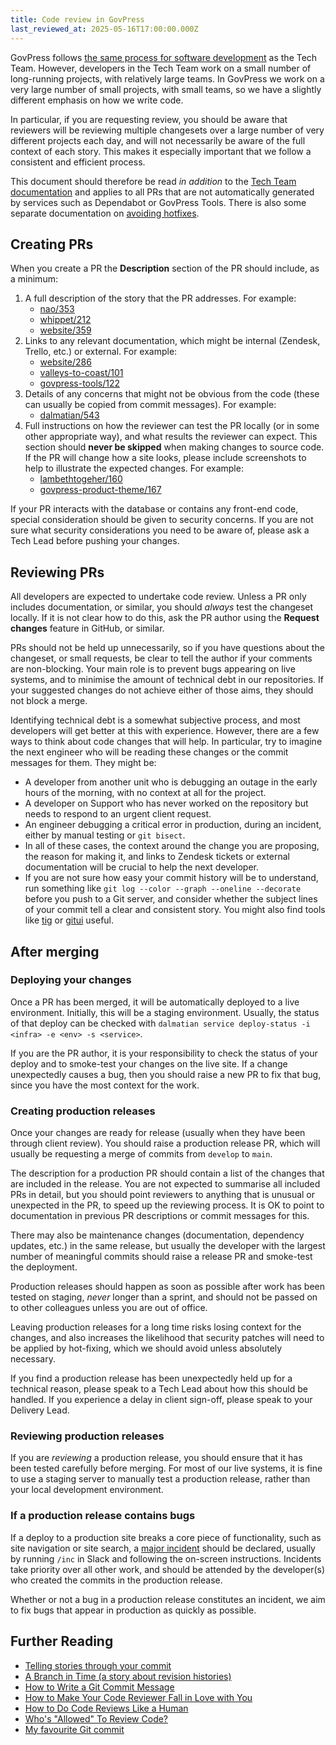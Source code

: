 ```yaml
---
title: Code review in GovPress
last_reviewed_at: 2025-05-16T17:00:00.000Z
---
```



GovPress follows [the same process for software development](/tech/how-we-do-development/) as the Tech Team. However, developers in the Tech Team work on a small number of long-running projects, with relatively large teams. In GovPress we work on a very large number of small projects, with small teams, so we have a slightly different emphasis on how we write code.

In particular, if you are requesting review, you should be aware that reviewers will be reviewing multiple changesets over a large number of very different projects each day, and will not necessarily be aware of the full context of each story. This makes it especially important that we follow a consistent and efficient process.

This document should therefore be read _in addition_ to the [Tech Team documentation](/tech/how-we-do-development/) and applies to all PRs that are not automatically generated by services such as Dependabot or GovPress Tools. There is also some separate documentation on [avoiding hotfixes](/govpress-unit/hotfixing/).

## Creating PRs

When you create a PR the **Description** section of the PR should include, as a minimum:

1. A full description of the story that the PR addresses. For example:
    * [nao/353](https://github.com/dxw/nao/pull/353)
    * [whippet/212](https://github.com/dxw/whippet/pull/212)
    * [website/359](https://github.com/dxw/website/pull/359)
1. Links to any relevant documentation, which might be internal (Zendesk, Trello, etc.) or external. For example:
    * [website/286](https://github.com/dxw/website/pull/286)
    * [valleys-to-coast/101](https://github.com/dxw/valleys-to-coast/pull/101)
    * [govpress-tools/122](https://github.com/dxw/govpress-tools/pull/122)
1. Details of any concerns that might not be obvious from the code (these can usually be copied from commit messages). For example:
    * [dalmatian/543](https://github.com/dxw/dalmatian/pull/543)
1. Full instructions on how the reviewer can test the PR locally (or in some other appropriate way), and what results the reviewer can expect. This section should **never be skipped** when making changes to source code. If the PR will change how a site looks, please include screenshots to help to illustrate the expected changes. For example:
    * [lambethtogeher/160](https://github.com/dxw/lambethtogether/pull/160)
    * [govpress-product-theme/167](https://github.com/dxw/govpress-product-theme/pull/167)

If your PR interacts with the database or contains any front-end code, special consideration should be given to security concerns. If you are not sure what security considerations you need to be aware of, please ask a Tech Lead before pushing your changes.

## Reviewing PRs

All developers are expected to undertake code review. Unless a PR only includes documentation, or similar, you should _always_ test the changeset locally. If it is not clear how to do this, ask the PR author using the **Request changes** feature in GitHub, or similar.

PRs should not be held up unnecessarily, so if you have questions about the changeset, or small requests, be clear to tell the author if your comments are non-blocking. Your main role is to prevent bugs appearing on live systems, and to minimise the amount of technical debt in our repositories. If your suggested changes do not achieve either of those aims, they should not block a merge.

Identifying technical debt is a somewhat subjective process, and most developers will get better at this with experience. However, there are a few ways to think about code changes that will help. In particular, try to imagine the next engineer who will be reading these changes or the commit messages for them. They might be:

* A developer from another unit who is debugging an outage in the early hours of the morning, with no context at all for the project.
* A developer on Support who has never worked on the repository but needs to respond to an urgent client request.
* An engineer debugging a critical error in production, during an incident, either by manual testing or `git bisect`.
* In all of these cases, the context around the change you are proposing, the reason for making it, and links to Zendesk tickets or external documentation will be crucial to help the next developer.
* If you are not sure how easy your commit history will be to understand, run something like `git log --color --graph --oneline --decorate` before you push to a Git server, and consider whether the subject lines of your commit tell a clear and consistent story. You might also find tools like [tig](https://jonas.github.io/tig/) or [gitui](https://github.com/extrawurst/gitui) useful.

## After merging

### Deploying your changes

Once a PR has been merged, it will be automatically deployed to a live environment. Initially, this will be a staging environment. Usually, the status of that deploy can be checked with `dalmatian service deploy-status -i <infra> -e <env> -s <service>`.

If you are the PR author, it is your responsibility to check the status of your deploy and to smoke-test your changes on the live site. If a change unexpectedly causes a bug, then you should raise a new PR to fix that bug, since you have the most context for the work.

### Creating production releases

Once your changes are ready for release (usually when they have been through client review). You should raise a production release PR, which will usually be requesting a merge of commits from `develop` to `main`.

The description for a production PR should contain a list of the changes that are included in the release. You are not expected to summarise all included PRs in detail, but you should point reviewers to anything that is unusual or unexpected in the PR, to speed up the reviewing process. It is OK to point to documentation in previous PR descriptions or commit messages for this.

There may also be maintenance changes (documentation, dependency updates, etc.) in the same release, but usually the developer with the largest number of meaningful commits should raise a release PR and smoke-test the deployment.

Production releases should happen as soon as possible after work has been tested on staging, _never_ longer than a sprint, and should not be passed on to other colleagues unless you are out of office.

Leaving production releases for a long time risks losing context for the changes, and also increases the likelihood that security patches will need to be applied by hot-fixing, which we should avoid unless absolutely necessary.

If you find a production release has been unexpectedly held up for a technical reason, please speak to a Tech Lead about how this should be handled. If you experience a delay in client sign-off, please speak to your Delivery Lead.

### Reviewing production releases

If you are _reviewing_ a production release, you should ensure that it has been tested carefully before merging. For most of our live systems, it is fine to use a staging server to manually test a production release, rather than your local development environment.

### If a production release contains bugs

If a deploy to a production site breaks a core piece of functionality, such as site navigation or site search, a [major incident](/tech/dealing-with-an-incident/#major)
should be declared, usually by running `/inc` in Slack and following the on-screen instructions. Incidents take priority over all other work, and should be attended by the developer(s) who created the commits in the production release.

Whether or not a bug in a production release constitutes an incident, we aim to fix bugs that appear in production as quickly as possible.

## Further Reading

* [Telling stories through your commit](https://www.youtube.com/watch?v=qpdYRPL3SVE)
* [A Branch in Time (a story about revision histories)](https://tekin.co.uk/2019/02/a-talk-about-revision-histories)
* [How to Write a Git Commit Message](https://cbea.ms/git-commit/)
* [How to Make Your Code Reviewer Fall in Love with You](https://mtlynch.io/code-review-love/)
* [How to Do Code Reviews Like a Human](https://mtlynch.io/human-code-reviews-1/)
* [Who's "Allowed" To Review Code?](https://trishagee.com/2020/10/24/whos-allowed-to-review-code/)
* [My favourite Git commit](https://dhwthompson.com/2019/my-favourite-git-commit)
